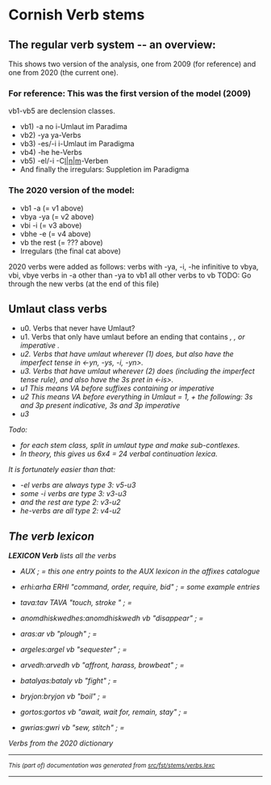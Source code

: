 
# Cornish Verb stems

## The regular verb system -- an overview:

This shows two version of the analysis, one from 2009 (for reference) and
one from 2020 (the current one).

### For reference: This was the first version of the model (2009)
vb1-vb5 are declension classes.
* vb1) -a     no i-Umlaut im Paradima
* vb2) -ya    ya-Verbs
* vb3) -es/-i i-Umlaut im Paradigma
* vb4) -he    he-Verbs
* vb5) -el/-i -C[l|n|m](r)-Verben
* And finally the irregulars: Suppletion im Paradigma

### The 2020 version of the model:
* vb1 -a     (= v1 above)
* vbya -ya   (= v2 above)
* vbi -i     (= v3 above)
* vbhe -e    (= v4 above)
* vb the rest (= ??? above)
* Irregulars (the final cat above)

2020 verbs were added as follows:
verbs with -ya, -i, -he infinitive to vbya, vbi, vbye
verbs in -a other than -ya to vb1
all other verbs to vb
TODO: Go through the new verbs (at the end of this file)

## Umlaut class verbs

* u0. Verbs that never have Umlaut?
* u1. Verbs that only have umlaut before an ending that contains <i>, <y>, <owgh> or imperative <ewgh>.
* u2. Verbs that have umlaut wherever (1) does, but also have the imperfect tense in <-yn, -ys, -i, -yn>.
* u3. Verbs that have umlaut wherever (2) does (including the imperfect tense rule), and also have the 3s pret in <-is>.
* u1 This means VA before suffixes containing <i y owgh> or imperative <ewgh>
* u2 This means VA before everything in Umlaut = 1, + the following: 3s and 3p present indicative, 3s and 3p imperative
* u3

Todo:
* for each stem class, split in umlaut type and make sub-contlexes.
* In theory, this gives us 6x4 = 24 verbal continuation lexica.

It is fortunately easier than that:
* -el verbs are always type 3: v5-u3
* some -i verbs are type 3: v3-u3
* and the rest are type 2: v3-u2
* he-verbs are all type 2: v4-u2

## The verb lexicon

**LEXICON Verb** lists all the verbs
* AUX ; = this one entry points to the AUX lexicon in the affixes catalogue

* erhi:arha ERHI "command, order, require, bid" ; = some example entries
* tava:tav TAVA "touch, stroke " ; = 
* anomdhiskwedhes:anomdhiskwedh vb "disappear" ; = 
* aras:ar vb "plough" ; = 
* argeles:argel vb "sequester" ; = 
* arvedh:arvedh vb "affront, harass, browbeat" ; = 
* batalyas:bataly vb "fight" ; = 
* bryjon:bryjon vb "boil" ; = 
* gortos:gortos vb "await, wait for, remain, stay" ; = 
* gwrias:gwri vb "sew, stitch" ; = 

Verbs from the 2020 dictionary

* * *

<small>This (part of) documentation was generated from [src/fst/stems/verbs.lexc](https://github.com/giellalt/lang-cor/blob/main/src/fst/stems/verbs.lexc)</small>

---

